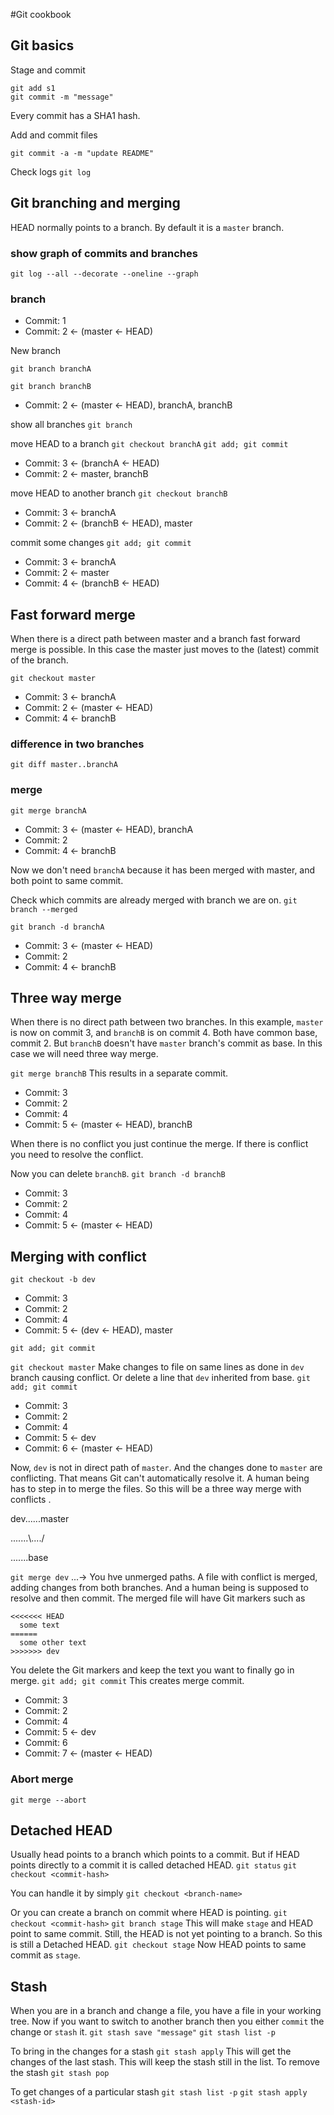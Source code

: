 #Git cookbook

## Git basics
Stage and commit
```shell script
git add s1
git commit -m "message"
```
Every commit has a SHA1 hash.

Add and commit files
```shell script
git commit -a -m "update README"
```
Check logs
`git log`

## Git branching and merging
HEAD normally points to a branch.
By default it is a `master` branch.

### show graph of commits and branches
`git log --all --decorate --oneline --graph`

### branch
* Commit: 1
* Commit: 2 <- (master <- HEAD)

New branch

`git branch branchA`

`git branch branchB`

* Commit: 2 <- (master <- HEAD), branchA, branchB

show all branches
`git branch`

move HEAD to a branch
`git checkout branchA`
`git add; git commit`

* Commit: 3 <- (branchA <- HEAD)
* Commit: 2 <- master, branchB

move HEAD to another branch
`git checkout branchB`
* Commit: 3 <- branchA
* Commit: 2 <- (branchB <- HEAD), master

commit some changes
`git add; git commit`
* Commit: 3 <- branchA
* Commit: 2 <- master
* Commit: 4 <- (branchB <- HEAD)

## Fast forward merge
When there is a direct path between master and a branch fast forward merge is possible.
In this case the master just moves to the (latest) commit of the branch.

`git checkout master`
* Commit: 3 <- branchA
* Commit: 2 <- (master <- HEAD)
* Commit: 4 <- branchB

### difference in two branches
`git diff master..branchA`

### merge
`git merge branchA`
* Commit: 3 <- (master <- HEAD), branchA
* Commit: 2
* Commit: 4 <- branchB

Now we don't need `branchA` because it has been merged with master, and both point to same commit.

Check which commits are already merged with branch we are on.
`git branch --merged`

`git branch -d branchA`
* Commit: 3 <- (master <- HEAD)
* Commit: 2
* Commit: 4 <- branchB

## Three way merge
When there is no direct path between two branches.
In this example, `master` is now on commit 3, and `branchB` is on commit 4.
Both have common base, commit 2. But `branchB` doesn't have `master` branch's commit as base.
In this case we will need three way merge.

`git merge branchB`
This results in a separate commit.
* Commit: 3
* Commit: 2
* Commit: 4
* Commit: 5 <- (master <- HEAD), branchB

When there is no conflict you just continue the merge.
If there is conflict you need to resolve the conflict.

Now you can delete `branchB`.
`git branch -d branchB`
* Commit: 3
* Commit: 2
* Commit: 4
* Commit: 5 <- (master <- HEAD)

## Merging with conflict
`git checkout -b dev`
* Commit: 3
* Commit: 2
* Commit: 4
* Commit: 5 <- (dev <- HEAD), master

`git add; git commit`

`git checkout master`
Make changes to file on same lines as done in `dev` branch causing conflict.
Or delete a line that `dev` inherited from base.
`git add; git commit`
* Commit: 3
* Commit: 2
* Commit: 4
* Commit: 5 <- dev
* Commit: 6 <- (master <- HEAD)

Now, `dev` is not in direct path of `master`.
And the changes done to `master` are conflicting.
That means Git can't automatically resolve it.
A human being has to step in to merge the files.
So this will be a three way merge with conflicts .

dev......master

.......\\..../

.......base

`git merge dev`
...-> You hve unmerged paths.
A file with conflict is merged, adding changes from both branches.
And a human being is supposed to resolve and then commit.
The merged file will have Git markers such as
```
<<<<<<< HEAD
  some text
======
  some other text
>>>>>>> dev
```
You delete the Git markers and keep the text you want to finally go in merge.
`git add; git commit`
This creates merge commit.
* Commit: 3
* Commit: 2
* Commit: 4
* Commit: 5 <- dev
* Commit: 6
* Commit: 7 <- (master <- HEAD)

### Abort merge
`git merge --abort`


## Detached HEAD
Usually head points to a branch which points to a commit.
But if HEAD points directly to a commit it is called detached HEAD.
`git status`
`git checkout <commit-hash>`

You can handle it by simply
`git checkout <branch-name>`

Or you can create a branch on commit where HEAD is pointing.
`git checkout <commit-hash>`
`git branch stage`
This will make `stage` and HEAD point to same commit. Still, the HEAD
is not yet pointing to a branch. So this is still a Detached HEAD.
`git checkout stage`
Now HEAD points to same commit as `stage`.

## Stash
When you are in a branch and change a file, you have a file in your working tree.
Now if you want to switch to another branch then you either `commit` the change or `stash` it.
`git stash save "message"`
`git stash list -p`

To bring in the changes for a stash
`git stash apply`
This will get the changes of the last stash.
This will keep the stash still in the list.
To remove the stash
`git stash pop`

To get changes of a particular stash
`git stash list -p`
`git stash apply <stash-id>`
















